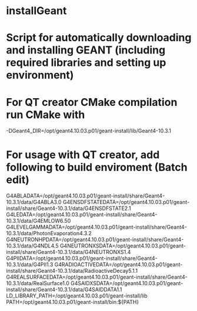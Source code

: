 # installGeant
# Script for automatically downloading and installing GEANT (including required libraries and setting up environment)

# For QT creator CMake compilation run CMake with
-DGeant4_DIR=/opt/geant4.10.03.p01/geant-install/lib/Geant4-10.3.1

# For usage with QT creator, add following to build enviroment (Batch edit)
G4ABLADATA=/opt/geant4.10.03.p01/geant-install/share/Geant4-10.3.1/data/G4ABLA3.0
G4ENSDFSTATEDATA=/opt/geant4.10.03.p01/geant-install/share/Geant4-10.3.1/data/G4ENSDFSTATE2.1
G4LEDATA=/opt/geant4.10.03.p01/geant-install/share/Geant4-10.3.1/data/G4EMLOW6.50
G4LEVELGAMMADATA=/opt/geant4.10.03.p01/geant-install/share/Geant4-10.3.1/data/PhotonEvaporation4.3.2
G4NEUTRONHPDATA=/opt/geant4.10.03.p01/geant-install/share/Geant4-10.3.1/data/G4NDL4.5
G4NEUTRONXSDATA=/opt/geant4.10.03.p01/geant-install/share/Geant4-10.3.1/data/G4NEUTRONXS1.4
G4PIIDATA=/opt/geant4.10.03.p01/geant-install/share/Geant4-10.3.1/data/G4PII1.3
G4RADIOACTIVEDATA=/opt/geant4.10.03.p01/geant-install/share/Geant4-10.3.1/data/RadioactiveDecay5.1.1
G4REALSURFACEDATA=/opt/geant4.10.03.p01/geant-install/share/Geant4-10.3.1/data/RealSurface1.0
G4SAIDXSDATA=/opt/geant4.10.03.p01/geant-install/share/Geant4-10.3.1/data/G4SAIDDATA1.1
LD_LIBRARY_PATH=/opt/geant4.10.03.p01/geant-install/lib
PATH=/opt/geant4.10.03.p01/geant-install/bin:${PATH}
